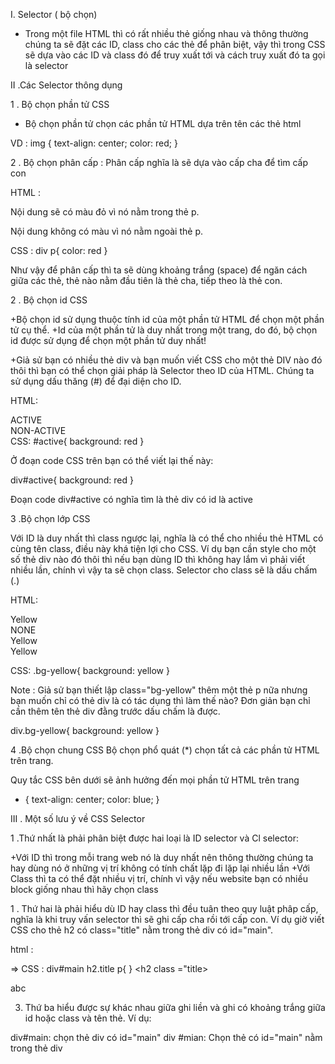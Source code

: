 I. Selector ( bộ chọn) 
- Trong một file HTML thì có rất nhiều thẻ giống nhau và thông thường chúng ta sẽ đặt các ID, class cho các thẻ để phân biệt, vậy thì trong CSS sẽ dựa vào các ID và class đó để truy xuất tới và cách truy xuất đó ta gọi là selector

II .Các Selector thông dụng

1 . Bộ chọn phần tử CSS

+ Bộ chọn phần tử chọn các phần tử HTML dựa trên tên các thẻ html

VD :
img {
  text-align: center;
  color: red;
}

2 . Bộ chọn phân cấp :
Phân cấp nghĩa là sẽ dựa vào cấp cha để tìm cấp con

HTML :
<div>
    <p>
        Nội dung sẽ có màu đỏ vì nó nằm trong thẻ p.
    </p>
</div>
<p>
    Nội dung không có màu vì nó nằm ngoài thẻ p.
</p>

CSS : 
div p{
    color: red
}

Như vậy để phân cấp thì ta sẽ dùng khoảng trắng (space) để ngăn cách giữa các thẻ, thẻ nào nằm đầu tiên là thẻ cha, tiếp theo là thẻ con.

2 . Bộ chọn id CSS

+Bộ chọn id sử dụng thuộc tính id của một phần tử HTML để chọn một phần tử cụ thể.
+Id của một phần tử là duy nhất trong một trang, do đó, bộ chọn id được sử dụng để chọn một phần tử duy nhất!

+Giả sử bạn có nhiều thẻ div và bạn muốn viết CSS cho một thẻ DIV nào đó thôi thì bạn có thể chọn giải pháp là Selector theo ID của HTML. Chúng ta sử dụng dấu thăng (#) để đại diện cho ID.

HTML:
<div id="active">
    ACTIVE
</div>
<div>
    NON-ACTIVE
</div>
CSS:
#active{
    background: red
}

Ở đoạn code CSS trên bạn có thể viết lại thế này:

div#active{
    background: red
}

Đoạn code div#active có nghĩa tìm là thẻ div có id là active

3 .Bộ chọn lớp CSS

Với ID là duy nhất thì class ngược lại, nghĩa là  có thể cho nhiều thẻ HTML có cùng tên class, điều này khá tiện lợi cho CSS. Ví dụ bạn cần style cho một số thẻ div nào đó thôi thì nếu bạn dùng ID thì không hay lắm vì phải viết nhiều lần, chính vì vậy ta sẽ chọn class. Selector cho class sẽ là dấu chấm (.)

HTML:
<div class="bg-yellow">
    Yellow
</div>
<div>
    NONE
</div>
<div class="bg-yellow">
    Yellow
</div>
<div class="bg-yellow">
    Yellow
</div>

CSS:
.bg-yellow{
    background: yellow
}

Note : Giả sử bạn thiết lập class="bg-yellow" thêm một thẻ p nữa nhưng bạn muốn chỉ có thẻ div là có tác dụng thì làm thế nào? Đơn giản bạn chỉ cần thêm tên thẻ div đằng trước dấu chấm là được.

div.bg-yellow{
    background: yellow
}

4 .Bộ chọn chung CSS
Bộ chọn phổ quát (*) chọn tất cả các phần tử HTML trên trang.

Quy tắc CSS bên dưới sẽ ảnh hưởng đến mọi phần tử HTML trên trang

* {
  text-align: center;
  color: blue;
}

III . Một số lưu ý về CSS Selector

1 .Thứ nhất là phải phân biệt được hai loại là ID selector và Cl selector:

+Với ID thì trong mỗi trang web nó là duy nhất nên thông thường chúng ta hay dùng nó ở những vị trí không có tính chất lặp đi lặp lại nhiều lần
+Với Class thì ta có thể đặt nhiều vị trí, chính vì vậy nếu website bạn có nhiều block giống nhau thì hãy chọn class

1 . Thứ hai là phải hiểu dù ID hay class thì đều tuân theo quy luật phâp cấp, nghĩa là khi truy vấn selector thì sẽ ghi cấp cha rồi tới cấp con. Ví dụ giờ viết CSS cho thẻ h2 có class="title" nằm trong thẻ  div có id="main".

html : <div id="main">                  =>  CSS :  div#main h2.title p{  }
            <h2 class ="title>
             <p>abc</p>
            </h2>
            </div>

3. Thứ ba hiểu được sự khác nhau giữa ghi liền và ghi có khoảng trắng giữa id hoặc class và tên thẻ. Ví dụ:

div#main: chọn thẻ div có id="main" 
div #mian: Chọn thẻ có id="main" nằm trong thẻ div